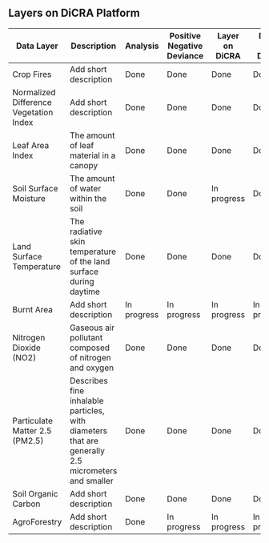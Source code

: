 ## Layers on DiCRA Platform

| Data Layer | Description | Analysis | Positive Negative Deviance | Layer on DiCRA | DPPD on DiCRA | 
| --- | --- | --- | --- | --- | --- | 
| Crop Fires | Add short description | Done | Done | Done | Done | 
| Normalized Difference Vegetation Index | Add short description | Done | Done | Done | Done | 
| Leaf Area Index | The amount of leaf material in a canopy | Done | Done | Done | Done |
| Soil Surface Moisture | The amount of water within the soil | Done | Done | In progress | Done |
| Land Surface Temperature | The radiative skin temperature of the land surface during daytime | Done | Done | Done | Done |
| Burnt Area | Add short description | In progress | In progress | In progress | In progress |
| Nitrogen Dioxide (NO2) | Gaseous air pollutant composed of nitrogen and oxygen | Done | Done | Done | Done |
| Particulate Matter 2.5 (PM2.5) | Describes fine inhalable particles, with diameters that are generally 2.5 micrometers and smaller | Done | Done | Done | Done |
| Soil Organic Carbon | Add short description | Done | Done | Done | Done |
| AgroForestry | Add short description | Done | In progress | In progress | In progress |
